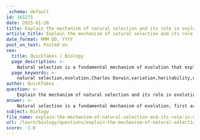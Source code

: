```yaml
---
_schema: default
id: 165275
date: 2025-01-28
title: Explain the mechanism of natural selection and its role in evolutionary change.
article_title: Explain the mechanism of natural selection and its role in evolutionary change.
date_format: MMM DD, YYYY
post_on_text: Posted on
seo:
  title: QuickTakes | Biology
  page_description: >-
    Natural selection is a fundamental mechanism of evolution that explains how advantageous traits increase in frequency within populations through variation, heritability, overproduction, and differential survival.
  page_keywords: >-
    natural selection,evolution,Charles Darwin,variation,heritability,overproduction,differential survival,reproduction,adaptations,fitness,peppered moth,industrial revolution,genetic mutation,gene flow,genetic drift
author: QuickTakes
question: >-
    Explain the mechanism of natural selection and its role in evolutionary change.
answer: >-
    Natural selection is a fundamental mechanism of evolution, first articulated by Charles Darwin. It describes the process through which individuals with advantageous traits are more likely to survive and reproduce, thereby passing those traits to the next generation. This mechanism operates on the variation present within a population, leading to evolutionary change over time.\n\n### Mechanism of Natural Selection\n\nNatural selection can be understood through Darwin's four postulates:\n\n1. **Variation**: Individuals within a population exhibit differences in traits. For example, in a population of rabbits, some may have thicker fur than others.\n  \n2. **Heritability**: The differences in traits can be passed from parents to offspring. This means that if thicker fur is advantageous, the offspring of rabbits with thick fur are likely to inherit this trait.\n\n3. **Overproduction**: Most species tend to produce more offspring than can survive to adulthood. This leads to competition for resources such as food, shelter, and mates.\n\n4. **Differential Survival and Reproduction**: Individuals with traits that confer a survival advantage are more likely to survive and reproduce. For instance, in a cold environment, rabbits with thicker fur may be less susceptible to the cold and predators, leading to higher survival rates and more offspring.\n\n### Role in Evolutionary Change\n\nNatural selection is a key driver of evolutionary change. It leads to adaptations, which are traits that enhance an organism's fitness in a specific environment. Over generations, these advantageous traits become more common within the population, while less favorable traits may diminish or disappear. \n\nFor example, consider the case of the peppered moth during the Industrial Revolution in England. The moths that were darker in color had a survival advantage in polluted areas where the trees were darkened by soot, leading to a higher frequency of dark-colored moths in subsequent generations.\n\n### Limitations of Natural Selection\n\nWhile natural selection is a powerful mechanism for evolutionary change, it is not the only one. Other processes such as genetic mutation, gene flow, and genetic drift also contribute to the evolution of populations. Natural selection explains how certain traits become more common, but it does not account for all types of evolutionary change.\n\nIn summary, natural selection is a critical mechanism of evolution that operates on the variation within populations, leading to adaptations and evolutionary change over time. It is essential for understanding how species evolve and adapt to their environments.
subject: Biology
file_name: explain-the-mechanism-of-natural-selection-and-its-role-in-evolutionary-change.md
url: /learn/biology/questions/explain-the-mechanism-of-natural-selection-and-its-role-in-evolutionary-change
score: -1.0
---
```


&nbsp;